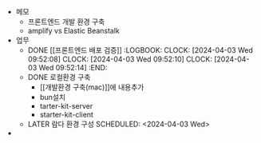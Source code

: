 - 메모
	- 프론트엔드 개발 환경 구축
	- amplify vs Elastic Beanstalk
- 업무
	- DONE [[프론트엔드 배포 검증]]
	  :LOGBOOK:
	  CLOCK: [2024-04-03 Wed 09:52:08]
	  CLOCK: [2024-04-03 Wed 09:52:10]
	  CLOCK: [2024-04-03 Wed 09:52:14]
	  :END:
	- DONE 로컬환경 구축
		- [[개발환경 구축(mac)]]에 내용추가
		- bun설치
		- tarter-kit-server
		- starter-kit-client
	- LATER 람다 환경 구성
	  SCHEDULED: <2024-04-03 Wed>
-